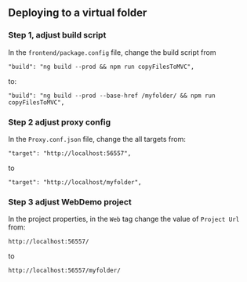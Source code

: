 ## Deploying to a virtual folder
### Step 1, adjust build script
In the `frontend/package.config` file, change the build script from
```
"build": "ng build --prod && npm run copyFilesToMVC",
```
to:
```
"build": "ng build --prod --base-href /myfolder/ && npm run copyFilesToMVC",
```


### Step 2 adjust proxy config
In the `Proxy.conf.json` file, change the all targets from:
```
"target": "http://localhost:56557",
```
to
```
"target": "http://localhost/myfolder",
```

### Step 3 adjust WebDemo project
In the project properties, in the `Web` tag change the value of `Project Url` from:
```
http://localhost:56557/
```
to 
```
http://localhost:56557/myfolder/
```